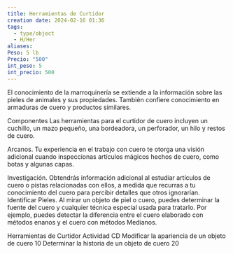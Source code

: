 ```yaml
---
title: Herramientas de Curtidor
creation date: 2024-02-16 01:36
tags:
  - type/object
  - H/Her
aliases: 
Peso: 5 lb
Precio: "500"
int_peso: 5
int_precio: 500
---
```


El conocimiento de la marroquinería se extiende a la información sobre las pieles de animales y sus propiedades. También confiere conocimiento en armaduras de cuero y productos similares.

Componentes Las herramientas para el curtidor de cuero incluyen un cuchillo, un mazo pequeño, una bordeadora, un perforador, un hilo y restos de cuero.

Arcanos. Tu experiencia en el trabajo con cuero te otorga una visión adicional cuando inspeccionas artículos mágicos hechos de cuero, como botas y algunas capas.

Investigación. Obtendrás información adicional al estudiar artículos de cuero o pistas relacionadas con ellos, a medida que recurras a tu conocimiento del cuero para percibir detalles que otros ignorarían. Identificar Pieles. Al mirar un objeto de piel o cuero, puedes determinar la fuente del cuero y cualquier técnica especial usada para tratarlo. Por ejemplo, puedes detectar la diferencia entre el cuero elaborado con métodos enanos y el cuero con métodos Medianos.

Herramientas de Curtidor
Actividad                                                                         CD
Modificar la apariencia de un objeto de cuero             10
Determinar la historia de un objeto de cuero               20